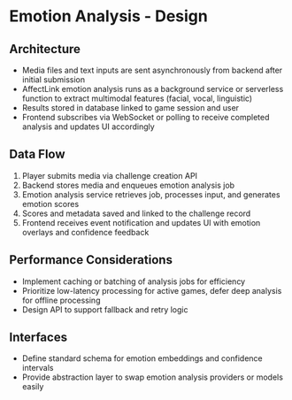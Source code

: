 # Emotion Analysis - Design

## Architecture

- Media files and text inputs are sent asynchronously from backend after initial submission  
- AffectLink emotion analysis runs as a background service or serverless function to extract multimodal features (facial, vocal, linguistic)  
- Results stored in database linked to game session and user  
- Frontend subscribes via WebSocket or polling to receive completed analysis and updates UI accordingly  

## Data Flow

1. Player submits media via challenge creation API  
2. Backend stores media and enqueues emotion analysis job  
3. Emotion analysis service retrieves job, processes input, and generates emotion scores  
4. Scores and metadata saved and linked to the challenge record  
5. Frontend receives event notification and updates UI with emotion overlays and confidence feedback  

## Performance Considerations

- Implement caching or batching of analysis jobs for efficiency  
- Prioritize low-latency processing for active games, defer deep analysis for offline processing  
- Design API to support fallback and retry logic  

## Interfaces

- Define standard schema for emotion embeddings and confidence intervals  
- Provide abstraction layer to swap emotion analysis providers or models easily
